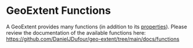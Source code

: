 # GeoExtent Functions
A GeoExtent provides many functions (in addition to its [properties](https://github.com/DanielJDufour/geo-extent/blob/main/docs/PROPERTIES.md)).
Please review the documentation of the available functions here: https://github.com/DanielJDufour/geo-extent/tree/main/docs/functions
